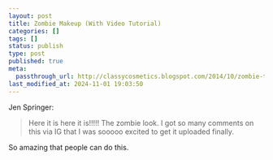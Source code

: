 ```yaml
---
layout: post
title: Zombie Makeup (With Video Tutorial)
categories: []
tags: []
status: publish
type: post
published: true
meta:
  passthrough_url: http://classycosmetics.blogspot.com/2014/10/zombie-tutorial.html
last_modified_at: 2024-11-01 19:03:50
---
```


Jen Springer:


>Here it is here it is!!!!! The zombie look. I got so many comments on this via IG that I was sooooo excited to get it uploaded finally.



So amazing that people can do this.
